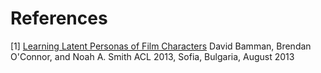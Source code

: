 

# References

 [1] [Learning Latent Personas of Film Characters](http://www.cs.cmu.edu/~dbamman/pubs/pdf/bamman+oconnor+smith.acl13.pdf)
  David Bamman, Brendan O'Connor, and Noah A. Smith
  ACL 2013, Sofia, Bulgaria, August 2013

